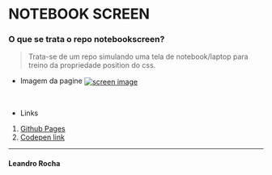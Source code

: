 # NOTEBOOK SCREEN

### O que se trata o repo notebookscreen?

> Trata-se de um repo simulando uma tela de notebook/laptop para treino da propriedade position do css.

- Imagem da pagine
<a href="https://blrocha.github.io/notebookscreen/"><img align="center" src="https://i.imgur.com/fCkILbM.jpg" alt="screen image" /></a>
</br>

- Links
1. [Github Pages](https://blrocha.github.io/notebookscreen)
1. [Codepen link](https://i.imgur.com/fCkILbM.jpg)

---

#### Leandro Rocha
